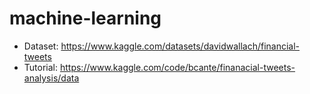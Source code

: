 # machine-learning

- Dataset: https://www.kaggle.com/datasets/davidwallach/financial-tweets
- Tutorial: https://www.kaggle.com/code/bcante/finanacial-tweets-analysis/data
